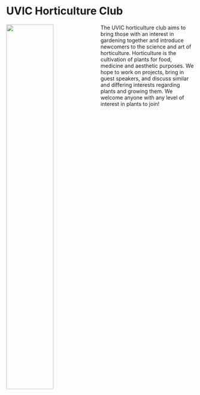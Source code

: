 # UVIC Horticulture Club  
<img style="float: left;" src="https://onlineacademiccommunity.uvic.ca/horticultureuvic/wp-content/uploads/sites/7109/2022/07/B5BC33C3-7346-4C0D-929C-A87D60671AD8-scaled.jpeg" width=50%/>
The UVIC horticulture club aims to bring those with an interest in gardening together and introduce newcomers to the science and art of horticulture. Horticulture is the cultivation of plants for food, medicine and aesthetic purposes. We hope to work on projects, bring in guest speakers, and discuss similar and differing interests regarding plants and growing them. We welcome anyone with any level of interest in plants to join!
